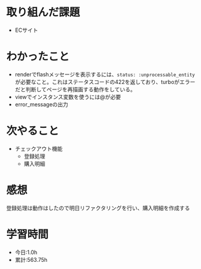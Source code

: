 # 取り組んだ課題
- ECサイト
# わかったこと
- renderでflashメッセージを表示するには、`status: :unprocessable_entity`が必要なこと。これはステータスコードの422を返しており、turboがエラーだと判断してページを再描画する動作をしている。
- viewでインスタンス変数を使うには@が必要
- error_messageの出力
# 次やること
- チェックアウト機能
  - 登録処理
  - 購入明細
# 感想
登録処理は動作はしたので明日リファクタリングを行い、購入明細を作成する
# 学習時間
- 今日:1.0h
- 累計:563.75h